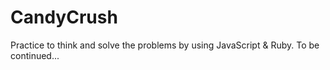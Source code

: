 # CandyCrush
Practice to think and solve the problems by using JavaScript & Ruby.
To be continued...
